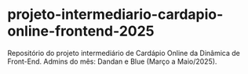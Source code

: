 # projeto-intermediario-cardapio-online-frontend-2025
Repositório do projeto intermediário de Cardápio Online da Dinâmica de Front-End. Admins do mês: Dandan e Blue (Março a Maio/2025).
